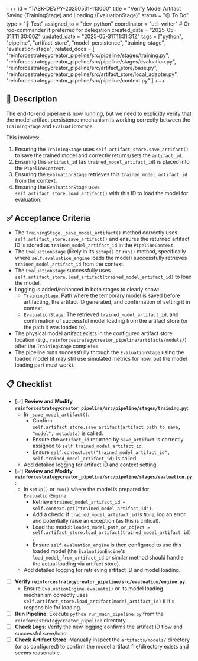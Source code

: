 +++
id = "TASK-DEVPY-20250531-113000"
title = "Verify Model Artifact Saving (TrainingStage) and Loading (EvaluationStage)"
status = "🟡 To Do"
type = "🧪 Test"
assigned_to = "dev-python"
coordinator = "util-writer" # Or roo-commander if preferred for delegation
created_date = "2025-05-31T11:30:00Z"
updated_date = "2025-05-31T11:31:31Z"
tags = ["python", "pipeline", "artifact-store", "model-persistence", "training-stage", "evaluation-stage"]
related_docs = [
    "reinforcestrategycreator_pipeline/src/pipeline/stages/training.py",
    "reinforcestrategycreator_pipeline/src/pipeline/stages/evaluation.py",
    "reinforcestrategycreator_pipeline/src/artifact_store/base.py",
    "reinforcestrategycreator_pipeline/src/artifact_store/local_adapter.py",
    "reinforcestrategycreator_pipeline/src/pipeline/context.py"
]
+++

## 📝 Description

The end-to-end pipeline is now running, but we need to explicitly verify that the model artifact persistence mechanism is working correctly between the `TrainingStage` and `EvaluationStage`.

This involves:
1.  Ensuring the `TrainingStage` uses `self.artifact_store.save_artifact()` to save the trained model and correctly returns/sets the `artifact_id`.
2.  Ensuring this `artifact_id` (as `trained_model_artifact_id`) is placed into the `PipelineContext`.
3.  Ensuring the `EvaluationStage` retrieves this `trained_model_artifact_id` from the context.
4.  Ensuring the `EvaluationStage` uses `self.artifact_store.load_artifact()` with this ID to load the model for evaluation.

## ✅ Acceptance Criteria

*   The `TrainingStage._save_model_artifact()` method correctly uses `self.artifact_store.save_artifact()` and ensures the returned artifact ID is stored as `trained_model_artifact_id` in the `PipelineContext`.
*   The `EvaluationStage` (likely in its `setup()` or `run()` method, specifically where `self.evaluation_engine` loads the model) successfully retrieves `trained_model_artifact_id` from the context.
*   The `EvaluationStage` successfully uses `self.artifact_store.load_artifact(trained_model_artifact_id)` to load the model.
*   Logging is added/enhanced in both stages to clearly show:
    *   `TrainingStage`: Path where the temporary model is saved before artifacting, the artifact ID generated, and confirmation of setting it in context.
    *   `EvaluationStage`: The retrieved `trained_model_artifact_id`, and confirmation of successful model loading from the artifact store (or the path it was loaded to).
*   The physical model artifact exists in the configured artifact store location (e.g., `reinforcestrategycreator_pipeline/artifacts/models/`) after the `TrainingStage` completes.
*   The pipeline runs successfully through the `EvaluationStage` using the loaded model (it may still use simulated metrics for now, but the model loading part must work).

## 📋 Checklist

*   [✅] **Review and Modify `reinforcestrategycreator_pipeline/src/pipeline/stages/training.py`**:
    *   In `_save_model_artifact()`:
        *   Confirm `self.artifact_store.save_artifact(artifact_path_to_save, "model", metadata)` is called.
        *   Ensure the `artifact_id` returned by `save_artifact` is correctly assigned to `self.trained_model_artifact_id`.
        *   Ensure `self.context.set("trained_model_artifact_id", self.trained_model_artifact_id)` is called.
    *   Add detailed logging for artifact ID and context setting.
*   [✅] **Review and Modify `reinforcestrategycreator_pipeline/src/pipeline/stages/evaluation.py`**:
    *   In `setup()` or `run()` where the model is prepared for `EvaluationEngine`:
        *   Retrieve `trained_model_artifact_id = self.context.get("trained_model_artifact_id")`.
        *   Add a check: if `trained_model_artifact_id` is `None`, log an error and potentially raise an exception (as this is critical).
        *   Load the model: `loaded_model_path_or_object = self.artifact_store.load_artifact(trained_model_artifact_id)`.
        *   Ensure `self.evaluation_engine` is then configured to use this loaded model (the `EvaluationEngine`'s `load_model_from_artifact_id` or similar method should handle the actual loading via artifact store).
    *   Add detailed logging for retrieving artifact ID and model loading.
*   [ ] **Verify `reinforcestrategycreator_pipeline/src/evaluation/engine.py`**:
    *   Ensure `EvaluationEngine.evaluate()` or its model loading mechanism correctly uses `self.artifact_store.load_artifact(model_artifact_id)` if it's responsible for loading.
*   [ ] **Run Pipeline**: Execute `python run_main_pipeline.py` from the `reinforcestrategycreator_pipeline` directory.
*   [ ] **Check Logs**: Verify the new logging confirms the artifact ID flow and successful save/load.
*   [ ] **Check Artifact Store**: Manually inspect the `artifacts/models/` directory (or as configured) to confirm the model artifact file/directory exists and seems reasonable.